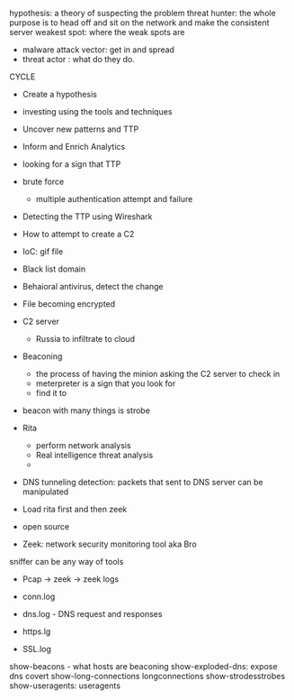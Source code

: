 hypothesis: a theory of suspecting the problem
threat hunter: the whole purpose is to head off and sit on the network and make the consistent server
weakest spot: where the weak spots are 
- malware attack vector: get in and spread
- threat actor : what do they do.

CYCLE

- Create a hypothesis
- investing using the tools and techniques
- Uncover new patterns and TTP
- Inform and Enrich Analytics

- looking for a sign that TTP 
- brute force
    - multiple authentication attempt and failure
- Detecting the TTP using Wireshark
- How to attempt to create a C2


- IoC: gif file
- Black list domain
- Behaioral antivirus, detect the change
- File becoming encrypted

- C2 server
    - Russia to infiltrate to cloud

- Beaconing
    - the process of having the minion asking the C2 server to check in
    - meterpreter is a sign that you look for
    - find it to 

- beacon with many things is strobe

- Rita
    - perform network analysis
    - Real intelligence threat analysis
    - 
- DNS tunneling detection: packets that sent to DNS server can be manipulated
- Load rita first and then zeek
- open source 
- Zeek: network security monitoring tool aka Bro

sniffer can be any way of tools
- Pcap -> zeek -> zeek logs

- conn.log
- dns.log - DNS request and responses
- https.lg
- SSL.log


show-beacons - what hosts are beaconing
show-exploded-dns: expose dns covert
show-long-connections longconnections
show-strodesstrobes
show-useragents: useragents